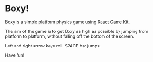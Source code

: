 # Boxy!

Boxy is a simple platform physics game using [React Game Kit](https://github.com/FormidableLabs/react-game-kit).

The aim of the game is to get Boxy as high as possible by jumping from platform to platform, without falling off the bottom of the screen.

Left and right arrow keys roll. SPACE bar jumps.

Have fun!
